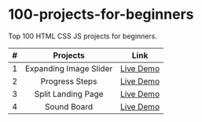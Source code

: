 # 100-projects-for-beginners
Top 100 HTML CSS JS projects for beginners.



| #             | Projects                | Link                                          |
| ------------- |:-----------------------:| :--------------------------------------------:|
| 1             | Expanding Image Slider  | [Live Demo](https://65309ef08f54205949eae08b--luminous-licorice-75d399.netlify.app/)|
| 2             | Progress Steps          | [Live Demo](https://65309e6dea41995138e43357--fluffy-faun-d346c6.netlify.app/)|
| 3             | Split Landing Page      | [Live Demo](https://6530a9b043164a6051e335c1--classy-speculoos-aa2529.netlify.app/)|
| 4             | Sound Board             | [Live Demo](https://6530cbe969118d7ae9688a7c--melodic-narwhal-4fb836.netlify.app/)|

